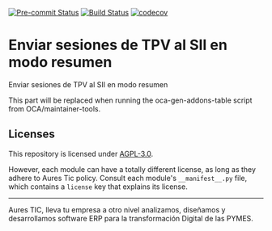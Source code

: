 <!-- /!\ Non OCA Context : Set here the badge of your runbot / runboat instance. -->

[![Pre-commit Status](https://github.com/aurestic/l10n_es_aeat_sii_pos_summary/actions/workflows/pre-commit.yml/badge.svg?branch=14.0)](https://github.com/aurestic/l10n_es_aeat_sii_pos_summary/actions/workflows/pre-commit.yml?query=branch%3A14.0)
[![Build Status](https://github.com/aurestic/l10n_es_aeat_sii_pos_summary/actions/workflows/test.yml/badge.svg?branch=14.0)](https://github.com/aurestic/l10n_es_aeat_sii_pos_summary/actions/workflows/test.yml?query=branch%3A14.0)
[![codecov](https://codecov.io/gh/aurestic/l10n_es_aeat_sii_pos_summary/branch/14.0/graph/badge.svg)](https://codecov.io/gh/aurestic/l10n_es_aeat_sii_pos_summary)

<!-- /!\ Non OCA Context : Set here the badge of your translation instance. -->

<!-- /!\ do not modify above this line -->

# Enviar sesiones de TPV al SII en modo resumen

Enviar sesiones de TPV al SII en modo resumen

<!-- /!\ do not modify below this line -->

<!-- prettier-ignore-start -->

[//]: # (addons)

This part will be replaced when running the oca-gen-addons-table script from OCA/maintainer-tools.

[//]: # (end addons)

<!-- prettier-ignore-end -->

## Licenses

This repository is licensed under [AGPL-3.0](LICENSE).

However, each module can have a totally different license, as long as they adhere to
Aures Tic policy. Consult each module's `__manifest__.py` file, which contains a
`license` key that explains its license.

---

Aures TIC, lleva tu empresa a otro nivel analizamos, diseñamos y desarrollamos software
ERP para la transformación Digital de las PYMES.

